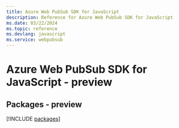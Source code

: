 ```yaml
---
title: Azure Web PubSub SDK for JavaScript
description: Reference for Azure Web PubSub SDK for JavaScript
ms.date: 03/22/2024
ms.topic: reference
ms.devlang: javascript
ms.service: webpubsub
---
```

# Azure Web PubSub SDK for JavaScript - preview
## Packages - preview
[!INCLUDE [packages](web-pubsub-index.md)]